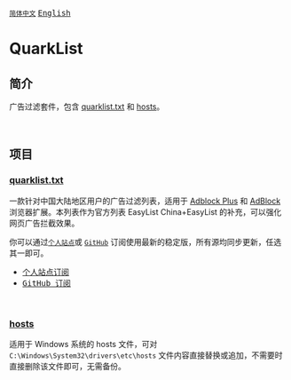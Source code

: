 [<kbd>`简体中文`</kbd>](https://github.com/francis-zhao/quarklist/blob/master/README.md "读我")
[<kbd>English</kbd>](https://github.com/francis-zhao/quarklist/blob/master/README.EN.md "Readme")

# QuarkList

## 简介

广告过滤套件，包含 [quarklist.txt](https://github.com/francis-zhao/quarklist/blob/master/quarklist.txt) 和 [hosts](https://github.com/francis-zhao/quarklist/blob/master/hosts)。

<br>

## 项目

### [quarklist.txt](https://github.com/francis-zhao/quarklist/blob/master/quarklist.txt)

一款针对中国大陆地区用户的广告过滤列表，适用于 [Adblock Plus](https://adblockplus.org/ "Adblock Plus") 和 [AdBlock](https://getadblock.com/ "AdBlock") 浏览器扩展。本列表作为官方列表 EasyList China+EasyList 的补充，可以强化网页广告拦截效果。

你可以通过[`个人站点`](https://n2o.io/p/quarklist/dist/quarklist.txt)或 [`GitHub`](https://raw.githubusercontent.com/francis-zhao/quarklist/master/quarklist.txt) 订阅使用最新的稳定版，所有源均同步更新，任选其一即可。

- [<kbd>个人站点订阅</kbd>](https://subscribe.adblockplus.org?location=https://n2o.io/p/quarklist/dist/quarklist.txt&title=QuarkList)
- [<kbd>GitHub 订阅</kbd>](https://subscribe.adblockplus.org?location=https://raw.githubusercontent.com/francis-zhao/quarklist/master/quarklist.txt&title=QuarkList)

<br>

### [hosts](https://github.com/francis-zhao/quarklist/blob/master/hosts)

适用于 Windows 系统的 hosts 文件，可对 `C:\Windows\System32\drivers\etc\hosts` 文件内容直接替换或追加，不需要时直接删除该文件即可，无需备份。

<br>
